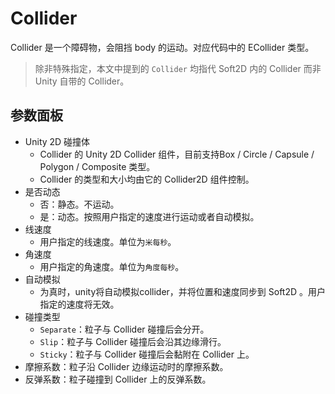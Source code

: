 # Collider
Collider 是一个障碍物，会阻挡 body 的运动。对应代码中的 ECollider 类型。

> 除非特殊指定，本文中提到的 `Collider` 均指代 Soft2D 内的 Collider 而非 Unity 自带的 Collider。

## 参数面板
- Unity 2D 碰撞体
  - Collider 的 Unity 2D Collider 组件，目前支持Box / Circle / Capsule / Polygon / Composite 类型。
  - Collider 的类型和大小均由它的 Collider2D 组件控制。
- 是否动态
  - 否：静态。不运动。
  - 是：动态。按照用户指定的速度进行运动或者自动模拟。
- 线速度
  - 用户指定的线速度。单位为`米每秒`。
- 角速度
  - 用户指定的角速度。单位为`角度每秒`。
- 自动模拟
  - 为真时，unity将自动模拟collider，并将位置和速度同步到 Soft2D 。用户指定的速度将无效。
- 碰撞类型
  - `Separate`：粒子与 Collider 碰撞后会分开。
  - `Slip`：粒子与 Collider 碰撞后会沿其边缘滑行。
  - `Sticky`：粒子与 Collider 碰撞后会黏附在 Collider 上。
- 摩擦系数：粒子沿 Collider 边缘运动时的摩擦系数。
- 反弹系数：粒子碰撞到 Collider 上的反弹系数。

